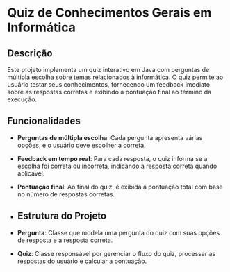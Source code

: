 # Quiz de Conhecimentos Gerais em Informática

## Descrição
Este projeto implementa um quiz interativo em Java com perguntas de múltipla escolha sobre temas relacionados à informática. O quiz permite ao usuário testar seus conhecimentos, fornecendo um feedback imediato sobre as respostas corretas e exibindo a pontuação final ao término da execução.

## Funcionalidades
- **Perguntas de múltipla escolha**: Cada pergunta apresenta várias opções, e o usuário deve escolher a correta.
- **Feedback em tempo real**: Para cada resposta, o quiz informa se a escolha foi correta ou incorreta, indicando a resposta correta quando aplicável.
- **Pontuação final**: Ao final do quiz, é exibida a pontuação total com base no número de respostas corretas.

- ## Estrutura do Projeto
- **Pergunta**: Classe que modela uma pergunta do quiz com suas opções de resposta e a resposta correta.
- **Quiz**: Classe responsável por gerenciar o fluxo do quiz, processar as respostas do usuário e calcular a pontuação.
